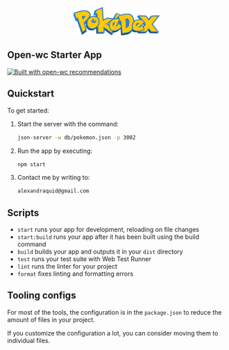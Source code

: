 <p align="center">
  <img width="200" src="assets/pokedex.svg" alt="Pokedex Logo">
</p>

## Open-wc Starter App

[![Built with open-wc recommendations](https://img.shields.io/badge/built%20with-open--wc-blue.svg)](https://github.com/open-wc)

## Quickstart

To get started:

1. Start the server with the command:

    ```bash
    json-server -w db/pokemon.json -p 3002
    ```

2. Run the app by executing:

    ```bash
    npm start
    ```

2. Contact me by writing to:

    ```bash
    alexandraquid@gmail.com
    ```

## Scripts

- `start` runs your app for development, reloading on file changes
- `start:build` runs your app after it has been built using the build command
- `build` builds your app and outputs it in your `dist` directory
- `test` runs your test suite with Web Test Runner
- `lint` runs the linter for your project
- `format` fixes linting and formatting errors

## Tooling configs

For most of the tools, the configuration is in the `package.json` to reduce the amount of files in your project.

If you customize the configuration a lot, you can consider moving them to individual files.
